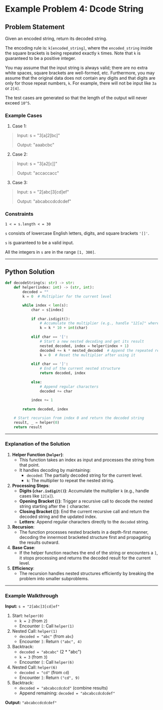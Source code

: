 # Example Problem 4: Dcode String

## Problem Statement
Given an encoded string, return its decoded string.

The encoding rule is: `k[encoded_string]`, where the `encoded_string` inside the square brackets is being repeated exactly `k` times. Note that `k` is guaranteed to be a positive integer.

You may assume that the input string is always valid; there are no extra white spaces, square brackets are well-formed, etc. Furthermore, you may assume that the original data does not contain any digits and that digits are only for those repeat numbers, `k`. For example, there will not be input like `3a` or `2[4]`.

The test cases are generated so that the length of the output will never exceed `10^5`.

### Example Cases
1. Case 1:
>Input: s = "3[a]2[bc]"
>
>Output: "aaabcbc"

2. Case 2:
>Input: s = "3[a2[c]]"
>
>Output: "accaccacc"

3. Case 3:
>Input: s = "2[abc]3[cd]ef"
>
>Output: "abcabccdcdcdef"

### Constraints
`1 < = s.length < = 30`

`s` consists of lowercase English letters, digits, and square brackets `'[]'`.

`s` is guaranteed to be a valid input.

All the integers in `s` are in the range `[1, 300]`.

---
## Python Solution
```python
def decodeString(s: str) -> str:
    def helper(index: int) -> (str, int):
        decoded = ""
        k = 0  # Multiplier for the current level

        while index < len(s):
            char = s[index]
            
            if char.isdigit():
                # Accumulate the multiplier (e.g., handle "12[a]" where k = 12)
                k = k * 10 + int(char)
            
            elif char == '[':
                # Start a new nested decoding and get its result
                nested_decoded, index = helper(index + 1)
                decoded += k * nested_decoded  # Append the repeated result
                k = 0  # Reset the multiplier after using it
            
            elif char == ']':
                # End of the current nested structure
                return decoded, index
            
            else:
                # Append regular characters
                decoded += char
            
            index += 1
        
        return decoded, index

    # Start recursion from index 0 and return the decoded string
    result, _ = helper(0)
    return result
```

---

### Explanation of the Solution

1. **Helper Function (`helper`)**:
   - This function takes an index as input and processes the string from that point.
   - It handles decoding by maintaining:
     - `decoded`: The partially decoded string for the current level.
     - `k`: The multiplier to repeat the nested string.
2. **Processing Steps**:
   - **Digits (`char.isdigit()`)**: Accumulate the multiplier `k` (e.g., handle cases like `12[a]`).
   - **Opening Bracket (`[`)**: Trigger a recursive call to decode the nested string starting after the `[` character.
   - **Closing Bracket (`]`)**: End the current recursive call and return the decoded string and the updated index.
   - **Letters**: Append regular characters directly to the `decoded` string.
3. **Recursion**:
   - The function processes nested brackets in a depth-first manner, decoding the innermost bracketed structure first and propagating the results outward.
4. **Base Case**:
   - If the helper function reaches the end of the string or encounters a `]`, it stops processing and returns the decoded result for the current level.
5. **Efficiency**:
   - The recursion handles nested structures efficiently by breaking the problem into smaller subproblems.
---

### Example Walkthrough
**Input:** `s = "2[abc]3[cd]ef"`
1. Start: `helper(0)`  
   - `k = 2` (from `2`)
   - Encounter `[`: Call `helper(1)`
2. Nested Call: `helper(1)`  
   - `decoded = "abc"` (from `abc`)
   - Encounter `]`: Return `("abc", 4)`
3. Backtrack:
   - `decoded = "abcabc"` (2 * "abc")
   - `k = 3` (from `3`)
   - Encounter `[`: Call `helper(6)`
4. Nested Call: `helper(6)`  
   - `decoded = "cd"` (from `cd`)
   - Encounter `]`: Return `("cd", 9)`
5. Backtrack:
   - `decoded = "abcabccdcdcd"` (combine results)
   - Append remaining: `decoded = "abcabccdcdcdef"`

**Output:** `"abcabccdcdcdef"`
